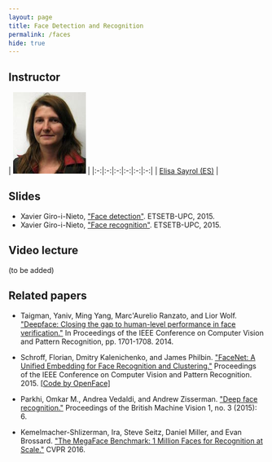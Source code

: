 ```yaml
---
layout: page
title: Face Detection and Recognition
permalink: /faces
hide: true
---
```


## Instructor

|  ![Elisa Sayrol][ElisaSayrol-photo]  |
|:-:|:-:|:-:|:-:|:-:|:-:|
| [Elisa Sayrol (ES)][ElisaSayrol-web]  |

[ElisaSayrol-web]: https://imatge.upc.edu/web/people/elisa-sayrol

[ElisaSayrol-photo]: img/instructors/ElisaSayrol.jpg "Elisa Sayrol"

## Slides

* Xavier Giro-i-Nieto, ["Face detection"](https://docs.google.com/presentation/d/1bINnGcKExt8QjkuLGthmTgSgO0hdr3gaoUwrWI4N6ZY/edit?usp=sharing). ETSETB-UPC, 2015.
* Xavier Giro-i-Nieto, ["Face recognition"](https://docs.google.com/presentation/d/1Y1ctCDt9YIEg0r3sP61PzN_PcbFEz-WXWkgcpd12Q00/edit?usp=sharing). ETSETB-UPC, 2015.


## Video lecture

(to be added)


## Related papers

* Taigman, Yaniv, Ming Yang, Marc'Aurelio Ranzato, and Lior Wolf. ["Deepface: Closing the gap to human-level performance in face verification."](http://www.cv-foundation.org/openaccess/content_cvpr_2014/html/Taigman_DeepFace_Closing_the_2014_CVPR_paper.html) In Proceedings of the IEEE Conference on Computer Vision and Pattern Recognition, pp. 1701-1708. 2014.

* Schroff, Florian, Dmitry Kalenichenko, and James Philbin. ["FaceNet: A Unified Embedding for Face Recognition and Clustering."](http://www.cv-foundation.org/openaccess/content_cvpr_2015/html/Schroff_FaceNet_A_Unified_2015_CVPR_paper.html) Proceedings of the IEEE Conference on Computer Vision and Pattern Recognition. 2015. [[Code by OpenFace]](https://github.com/cmusatyalab/openface)

* Parkhi, Omkar M., Andrea Vedaldi, and Andrew Zisserman. ["Deep face recognition."](http://www.robots.ox.ac.uk/~vgg/publications/2015/Parkhi15/) Proceedings of the British Machine Vision 1, no. 3 (2015): 6.

* Kemelmacher-Shlizerman, Ira, Steve Seitz, Daniel Miller, and Evan Brossard. ["The MegaFace Benchmark: 1 Million Faces for Recognition at Scale."](http://megaface.cs.washington.edu/index.html) CVPR 2016.
